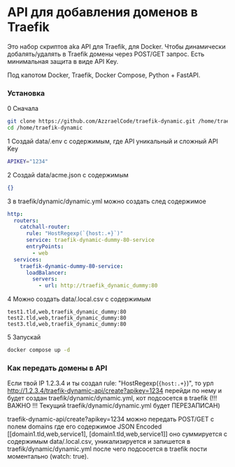 # API для добавления доменов в Traefik

Это набор скриптов aka API для Traefik, для Docker. 
Чтобы динамически добалять/удалять в Traefik домены через POST/GET запрос.
Есть минимальная защита в виде API Key.

Под капотом Docker, Traefik, Docker Compose, Python + FastAPI. 

### Установка

0 Сначала
```bash
git clone https://github.com/AzzraelCode/traefik-dynamic.git /home/traefik-dynamic
cd /home/traefik-dynamic
```

1 Создай data/.env с содержимым, где API уникальный и сложный API Key
```bash
APIKEY="1234"
```

2 Создай data/acme.json c содержимым 
```json
{}
```

3 в traefik/dynamic/dynamic.yml можно создать след содержимое
```yaml
http:
  routers:
    catchall-router:
      rule: "HostRegexp(`{host:.+}`)"
      service: traefik-dynamic-dummy-80-service
      entryPoints:
        - web
  services:
    traefik-dynamic-dummy-80-service:
      loadBalancer:
        servers:
          - url: http://traefik_dynamic_dummy:80
```

4 Можно создать data/.local.csv c содержимым 
```csv
test1.tld,web,traefik_dynamic_dummy:80
test2.tld,web,traefik_dynamic_dummy:80
test3.tld,web,traefik_dynamic_dummy:80
```

5 Запускай
```bash
docker compose up -d
```

### Как передать домены в API

Если твой IP 1.2.3.4 и ты создал rule: "HostRegexp(`{host:.+}`)", то урл
http://1.2.3.4/traefik-dynamic-api/create?apikey=1234
перейди по нему и будет создан traefik/dynamic/dynamic.yml, кот подсосется в traefik
(!!! ВАЖНО !!! Текущий traefik/dynamic/dynamic.yml будет ПЕРЕЗАПИСАН)

traefik-dynamic-api/create?apikey=1234
можно передать POST/GET с полем domains
где его содержимое JSON Encoded
[[domain1.tld,web,service1], [domain1.tld,web,service1]]
оно суммируется с содержимым data/.local.csv, уникализируется и запишется в traefik/dynamic/dynamic.yml
после чего подсосется в traefik пости моментально (watch: true).